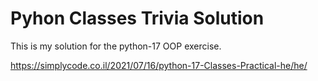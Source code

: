 # Pyhon Classes Trivia Solution

This is my solution for the python-17 OOP exercise.

https://simplycode.co.il/2021/07/16/python-17-Classes-Practical-he/he/
